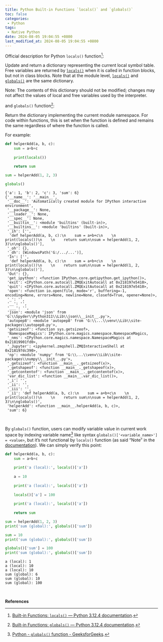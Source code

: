 ```yaml
---
title: Python Built-in Functions `locals()` and `globals()`
toc: false
categories:
 - Python
tags:
 - Native Python
date: 2024-08-05 19:04:55 +0800
last_modified_at: 2024-08-05 19:04:55 +0800
---
```


Official description for Python `locals()` function[^1]:

<div class="quote--left" markdown="1" id="locals">

Update and return a dictionary representing the current local symbol table. Free variables are returned by [`locals()`](https://docs.python.org/3/library/functions.html#locals) when it is called in function blocks, but not in class blocks. Note that at the module level, [`locals()`](https://docs.python.org/3/library/functions.html#locals) and [`globals()`](https://docs.python.org/3/library/functions.html#globals) are the same dictionary.

Note: The contents of this dictionary should not be modified; changes may not affect the values of local and free variables used by the interpreter.

</div>

and `globals()` function[^2]:

<div class="quote--left" markdown="1">

Return the dictionary implementing the current module namespace. For code within functions, this is set when the function is defined and remains the same regardless of where the function is called.

</div>

For example:

```python
def helperAdd(a, b, c):
    sum = a+b+c
    
    print(locals())
    
    return sum

sum = helperAdd(1, 2, 3)

globals()
```

```
{'a': 1, 'b': 2, 'c': 3, 'sum': 6}
{'__name__': '__main__',
 '__doc__': 'Automatically created module for IPython interactive environment',
 '__package__': None,
 '__loader__': None,
 '__spec__': None,
 '__builtin__': <module 'builtins' (built-in)>,
 '__builtins__': <module 'builtins' (built-in)>,
 '_ih': ['',
  'def helperAdd(a, b, c):\n    sum = a+b+c\n    \n    print(locals())\n    \n    return sum\n\nsum = helperAdd(1, 2, 3)\n\nglobals()'],
 '_oh': {},
 '_dh': [WindowsPath('G:/.../...')],
 'In': ['',
  'def helperAdd(a, b, c):\n    sum = a+b+c\n    \n    print(locals())\n    \n    return sum\n\nsum = helperAdd(1, 2, 3)\n\nglobals()'],
 'Out': {},
 'get_ipython': <function IPython.core.getipython.get_ipython()>,
 'exit': <IPython.core.autocall.ZMQExitAutocall at 0x218197e5410>,
 'quit': <IPython.core.autocall.ZMQExitAutocall at 0x218197e5410>,
 'open': <function io.open(file, mode='r', buffering=-1, encoding=None, errors=None, newline=None, closefd=True, opener=None)>,
 '_': '',
 '__': '',
 '___': '',
 'json': <module 'json' from 'G:\\Spyder\\Python311\\Lib\\json\\__init__.py'>,
 'autopep8': <module 'autopep8' from 'G:\\...\\venv\\Lib\\site-packages\\autopep8.py'>,
 'getsizeof': <function sys.getsizeof>,
 'NamespaceMagics': IPython.core.magics.namespace.NamespaceMagics,
 '_nms': <IPython.core.magics.namespace.NamespaceMagics at 0x21819901fd0>,
 '_Jupyter': <ipykernel.zmqshell.ZMQInteractiveShell at 0x218197dc390>,
 'np': <module 'numpy' from 'G:\\...\\venv\\Lib\\site-packages\\numpy\\__init__.py'>,
 '_getsizeof': <function __main__._getsizeof(x)>,
 '_getshapeof': <function __main__._getshapeof(x)>,
 '_getcontentof': <function __main__._getcontentof(x)>,
 'var_dic_list': <function __main__.var_dic_list()>,
 '_i': '',
 '_ii': '',
 '_iii': '',
 '_i1': 'def helperAdd(a, b, c):\n    sum = a+b+c\n    \n    print(locals())\n    \n    return sum\n\nsum = helperAdd(1, 2, 3)\n\nglobals()',
 'helperAdd': <function __main__.helperAdd(a, b, c)>,
 'sum': 6}
```

<br>

By `globals()` function, users can modify variable value in current work space by indexing variable name[^3] like syntax `globals()['<variable_name>'] = <value>`, but it’s not functional by `locals()` function (as said “Note” in the [documentation](#locals)). We can simply verify this point:

```python
def helperAdd(a, b, c):
    sum = a+b+c
    
    print('a (local):', locals()['a'])
    
    a = 10
    
    print('a (local):', locals()['a'])
    
    locals()['a'] = 100
    
    print('a (local):', locals()['a'])
    
    return sum

sum = helperAdd(1, 2, 3)
print('sum (global):', globals()['sum'])

sum = 10
print('sum (global):', globals()['sum'])

globals()['sum'] = 100
print('sum (global):', globals()['sum'])
```

```
a (local): 1
a (local): 10
a (local): 10
sum (global): 6
sum (global): 10
sum (global): 100
```

<br>

**References**

[^1]: [Built-in Functions: `locals()` — Python 3.12.4 documentation](https://docs.python.org/3/library/functions.html#locals).
[^2]: [Built-in Functions: `globals()` — Python 3.12.4 documentation](https://docs.python.org/3/library/functions.html#globals).
[^3]: [Python - `globals()` function - GeeksforGeeks](https://www.geeksforgeeks.org/python-globals-function/).